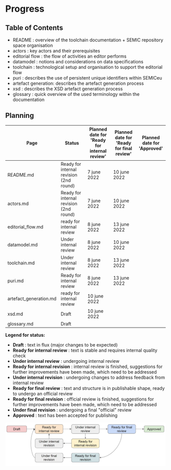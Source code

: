 # Progress 

## Table of Contents

 - README : overview of the toolchain documentation + SEMIC repository space organisation 
 - actors : key actors and their prerequisites
 - editorial flow : the flow of activities an editor performs
 - datamodel : notions and considerations on data specifications
 - toolchain : technological setup and organisation to support the editorial flow
 - puri : describes the use of persistent unique identifiers within SEMICeu
 - artefact generation: describes the artefact generation process
 - xsd : describes the XSD artefact generation process
 - glossary : quick overview of the used terminology within the documentation

## Planning

| Page | Status| Planned date for<BR>'Ready for internal review' | Planned date for<BR>'Ready for final review' | Planned date for <BR>'Approved' |
| ---- | ---- | ---- | ---- | ---- | 
| README.md | Ready for internal revision (2nd round) | 7 june 2022 | 10 june 2022 | |
| actors.md | Ready for internal revision (2nd round) | 7 june 2022 | 10 june 2022 | |
| editorial_flow.md | ready for internal review | 8 june 2022 | 13 june 2022 | |
| datamodel.md | Under internal review |  8 june 2022 | 10 june 2022 | |
| toolchain.md | Under internal review |  8 june 2022 | 13 june 2022 | |
| puri.md | Ready for internal review | 8 june 2022 | 13 june 2022 | |
| artefact_generation.md | ready for internal review | 10 june 2022 | | |
| xsd.md | Draft  | 10 june 2022 | |
| glossary.md | Draft | |


**Legend for status:**

 - **Draft** : text in flux (major changes to be expected)
 - **Ready for internal review** : text is stable and requires internal quality check
 - **Under internal review** : undergoing internal review
 - **Ready for internal revision** : internal review is finished, suggestions for further improvements have been made, which need to be addressed
 - **Under internal revision** : undergoing changes to address feedback from internal review
 - **Ready for final review** : text and structure is in publishable shape, ready to undergo an official review
 - **Ready for final revision** : official review is finished, suggestions for further improvements have been made, which need to be addressed
 - **Under final revision** : undergoing a final "official" review
 - **Approved** : text has been accepted for publishing

![status-change-overview.jpg](./images/status-change-overview.jpg)
